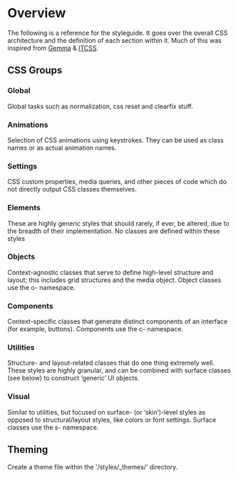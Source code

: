 # Overview
The following is a reference for the styleguide. It goes over the overall CSS architecture and the definition of each section within it. Much of this was inspired from [Gemma](https://github.com/colepeters/gemma) & [ITCSS](https://github.com/itcss/itcss-netmag).

## CSS Groups

### Global
Global tasks such as normalization, css reset and clearfix stuff.

### Animations
Selection of CSS animations using keystrokes. They can be used as class names or as actual animation names.

### Settings
CSS custom properties, media queries, and other pieces of code which do not directly output CSS classes themselves.

### Elements
These are highly generic styles that should rarely, if ever, be altered, due to the breadth of their implementation. No classes are defined within these styles

### Objects
Context-agnostic classes that serve to define high-level structure and layout; this includes grid structures and the media object. Object classes use the o- namespace.

### Components
Context-specific classes that generate distinct components of an interface (for example, buttons). Components use the c- namespace.

### Utilities
Structure- and layout-related classes that do one thing extremely well. These styles are highly granular, and can be combined with surface classes (see below) to construct ‘generic’ UI objects.

### Visual
Similar to utilities, but focused on surface- (or ‘skin’)-level styles as opposed to structural/layout styles, like colors or font settings. Surface classes use the s- namespace.

## Theming
Create a theme file within the '/styles/_themes/' directory.
